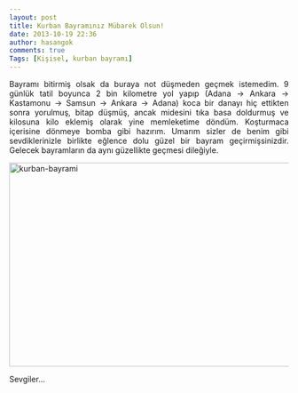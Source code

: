 ```yaml
---
layout: post
title: Kurban Bayramınız Mübarek Olsun!
date: 2013-10-19 22:36
author: hasangok
comments: true
Tags: [Kişisel, kurban bayramı]
---
```

<p style="text-align: justify;">Bayramı bitirmiş olsak da buraya not düşmeden geçmek istemedim. 9 günlük tatil boyunca 2 bin kilometre yol yapıp (Adana -&gt; Ankara -&gt; Kastamonu -&gt; Samsun -&gt; Ankara -&gt; Adana) koca bir danayı hiç ettikten sonra yorulmuş, bitap düşmüş, ancak midesini tıka basa doldurmuş ve kilosuna kilo eklemiş olarak yine memleketime döndüm. Koşturmaca içerisine dönmeye bomba gibi hazırım. Umarım sizler de benim gibi sevdiklerinizle birlikte eğlence dolu güzel bir bayram geçirmişsinizdir. Gelecek bayramların da aynı güzellikte geçmesi dileğiyle.</p>
<img class="aligncenter size-full wp-image-401" alt="kurban-bayrami" src="http://www.hasangok.com.tr/wp-content/uploads/2013/10/kurban-bayrami.jpeg" width="547" height="367" />

Sevgiler...
